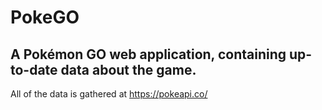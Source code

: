 # PokeGO
## A Pokémon GO web application, containing up-to-date data about the game.
All of the data is gathered at https://pokeapi.co/